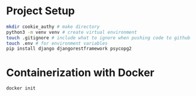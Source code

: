 # Project Setup 
```bash 
mkdir cookie_authy # make directory
python3 -m venv venv # create virtual environment
touch .gitignore # include what to ignore when pushing code to github
touch .env # for environment variables 
pip install django djangorestframework psycopg2

```

# Containerization with Docker
```bash 
docker init 
```